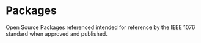 # Packages

Open Source Packages referenced intended for reference by the IEEE 1076 standard when approved and published. 